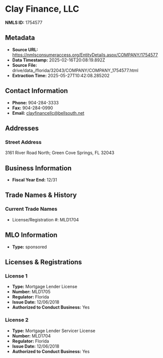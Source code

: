 # Clay Finance, LLC

**NMLS ID:** 1754577

## Metadata
- **Source URL:** https://nmlsconsumeraccess.org/EntityDetails.aspx/COMPANY/1754577
- **Data Timestamp:** 2025-02-16T20:08:19.892Z
- **Source File:** drive/data_/florida/32043/COMPANY/COMPANY_1754577.html
- **Extraction Time:** 2025-05-27T10:42:08.285202

## Contact Information
- **Phone:** 904-284-3333
- **Fax:** 904-284-0990
- **Email:** clayfinancellc@bellsouth.net

## Addresses
### Street Address
3161 River Road North; Green Cove Springs, FL 32043

## Business Information
- **Fiscal Year End:** 12/31

## Trade Names & History
### Current Trade Names
- License/Registration #: MLD1704

## MLO Information
- **Type:** sponsored

## Licenses & Registrations

### License 1
- **Type:** Mortgage Lender License
- **Number:** MLD1705
- **Regulator:** Florida
- **Issue Date:** 12/06/2018
- **Authorized to Conduct Business:** Yes

### License 2
- **Type:** Mortgage Lender Servicer License
- **Number:** MLD1704
- **Regulator:** Florida
- **Issue Date:** 12/06/2018
- **Authorized to Conduct Business:** Yes
